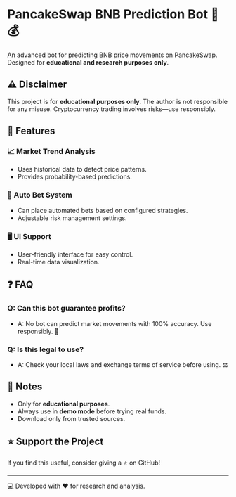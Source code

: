 # PancakeSwap BNB Prediction Bot 🥞💰

An advanced bot for predicting BNB price movements on PancakeSwap. Designed for **educational and research purposes only**.

## ⚠️ Disclaimer
This project is for **educational purposes only**. The author is not responsible for any misuse. Cryptocurrency trading involves risks—use responsibly.

## 🎯 Features

### 📈 Market Trend Analysis
- Uses historical data to detect price patterns.
- Provides probability-based predictions.

### 🔄 Auto Bet System
- Can place automated bets based on configured strategies.
- Adjustable risk management settings.

### 🖥️ UI Support
- User-friendly interface for easy control.
- Real-time data visualization.

## ❓ FAQ

### Q: Can this bot guarantee profits?
- A: No bot can predict market movements with 100% accuracy. Use responsibly. 🚧

### Q: Is this legal to use?
- A: Check your local laws and exchange terms of service before using. ⚖️

## 📌 Notes

- Only for **educational purposes**.
- Always use in **demo mode** before trying real funds.
- Download only from trusted sources.

## ⭐ Support the Project

If you find this useful, consider giving a ⭐ on GitHub!

---

💻 Developed with ❤️ for research and analysis.